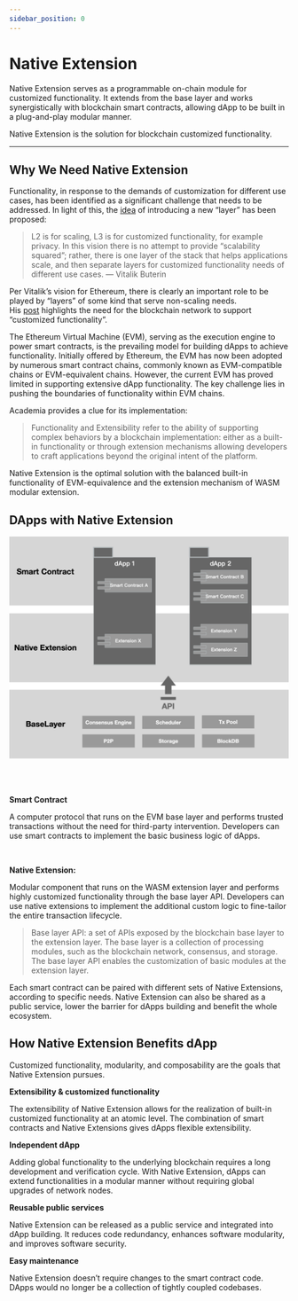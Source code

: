 ```yaml
---
sidebar_position: 0
---
```


# Native Extension

<!-- ## What is Native Extension -->

Native Extension serves as a programmable on-chain module for customized functionality. It extends from the base layer and works synergistically with blockchain smart contracts, allowing dApp to be built in a plug-and-play modular manner.

Native Extension is the solution for blockchain customized functionality. 

---

## Why We Need Native Extension

Functionality, in response to the demands of customization for different use cases, has been identified as a significant challenge that needs to be addressed. In light of this, the [idea](https://vitalik.ca/general/2022/09/17/layer_3.html) of introducing a new “layer” has been proposed:

> L2 is for scaling, L3 is for customized functionality, for example privacy. In this vision there is no attempt to provide “scalability squared”; rather, there is one layer of the stack that helps applications scale, and then separate layers for customized functionality needs of different use cases. — Vitalik Buterin

Per Vitalik’s vision for Ethereum, there is clearly an important role to be played by “layers” of some kind that serve non-scaling needs. His [post](https://vitalik.ca/general/2022/09/17/layer_3.html) highlights the need for the blockchain network to support “customized functionality”.

The Ethereum Virtual Machine (EVM), serving as the execution engine to power smart contracts, is the prevailing model for building dApps to achieve functionality. Initially offered by Ethereum, the EVM has now been adopted by numerous smart contract chains, commonly known as EVM-compatible chains or EVM-equivalent chains. However, the current EVM has proved limited in supporting extensive dApp functionality. The key challenge lies in pushing the boundaries of functionality within EVM chains.

Academia provides a clue for its implementation:

> Functionality and Extensibility refer to the ability of supporting complex behaviors by a blockchain implementation: either as a built-in functionality or through extension mechanisms allowing developers to craft applications beyond the original intent of the platform.

Native Extension is the optimal solution with the balanced built-in functionality of EVM-equivalence and the extension mechanism of WASM modular extension. 

## DApps with Native Extension

![seventy_p](../../img/aspect-layer.png)

<br />
<br />

**Smart Contract**

A computer protocol that runs on the EVM base layer and performs trusted transactions without the need for third-party intervention. Developers can use smart contracts to implement the basic business logic of dApps.

<br />

**Native Extension:**

Modular component that runs on the WASM extension layer and performs highly customized functionality through the base layer API. Developers can use native extensions to implement the additional custom logic to fine-tailor the entire transaction lifecycle.

> Base layer API: a set of APIs exposed by the blockchain base layer to the extension layer. The base layer is a collection of processing modules, such as the blockchain network, consensus, and storage. The base layer API enables the customization of basic modules at the extension layer. 

Each smart contract can be paired with different sets of Native Extensions, according to specific needs. Native Extension can also be shared as a public service, lower the barrier for dApps building and benefit the whole ecosystem.

## How Native Extension Benefits dApp

Customized functionality, modularity, and composability are the goals that Native Extension pursues.

**Extensibility & customized functionality**

The extensibility of Native Extension allows for the realization of built-in customized functionality at an atomic level. The combination of smart contracts and Native Extensions gives dApps flexible extensibility.

**Independent dApp**

Adding global functionality to the underlying blockchain requires a long development and verification cycle. With Native Extension, dApps can extend functionalities in a modular manner without requiring global upgrades of network nodes.

**Reusable public services**

Native Extension can be released as a public service and integrated into dApp building. It reduces code redundancy, enhances software modularity, and improves software security.

**Easy maintenance**

Native Extension doesn’t require changes to the smart contract code. DApps would no longer be a collection of tightly coupled codebases. 

